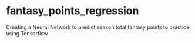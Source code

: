 # fantasy_points_regression
Creating a Neural Network to predict season total fantasy points to practice using Tensorflow

